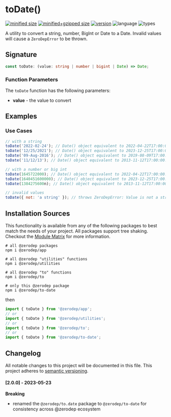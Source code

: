 # toDate()

[![minified size](https://img.shields.io/bundlephobia/min/@zerodep/to-integer?style=flat-square&color=blue)](https://bundlephobia.com/package/@zerodep/to-integer)
[![minified+gzipped size](https://img.shields.io/bundlephobia/minzip/@zerodep/to-integer?style=flat-square&color=blue)](https://bundlephobia.com/package/@zerodep/to-integer)
[![version](https://img.shields.io/npm/v/@zerodep/to-integer?style=flat-square&color=blue)](https://www.npmjs.com/package/@zerodep/to-integer)
![language](https://img.shields.io/badge/typescript-100%25-blue?style=flat-square)
![types](https://img.shields.io/badge/types-included-blue?style=flat-square)

A utility to convert a string, number, BigInt or Date to a Date. Invalid values will cause a `ZeroDepError` to be thrown.

## Signature

```typescript
const toDate: (value: string | number | bigint | Date) => Date;
```

### Function Parameters

The `toDate` function has the following parameters:

- **value** - the value to convert

## Examples

### Use Cases

```javascript
// with a string
toDate('2022-02-24'); // Date() object equivalent to 2022-04-22T17:00:00.000Z
toDate('12/25/2021'); // Date() object equivalent to 2023-12-25T17:00:00.000Z
toDate('09-Aug-2016'); // Date() object equivalent to 2019-08-09T17:00:00.000Z
toDate('11/12/13'); // Date() object equivalent to 2013-11-12T17:00:00.000Z

// with a number or big int
toDate(1645722000); // Date() object equivalent to 2022-04-22T17:00:00.000Z
toDate(1640451600000); // Date() object equivalent to 2023-12-25T17:00:00.000Z
toDate(1384275600n); // Date() object equivalent to 2013-11-12T17:00:00.000Z

// invalid values
toDate({ not: 'a string' }); // throws ZeroDepError: Value is not a string
```

## Installation Sources

This functionality is available from any of the following packages to best match the needs of your project. All packages support tree shaking. Checkout the [Module Matrix](/) for more information.

```shell
# all @zerodep packages
npm i @zerodep/app

# all @zerodep "utilities" functions
npm i @zerodep/utilities

# all @zerodep "to" functions
npm i @zerodep/to

# only this @zerodep package
npm i @zerodep/to-date
```

then

```javascript
import { toDate } from '@zerodep/app';
// or
import { toDate } from '@zerodep/utilities';
// or
import { toDate } from '@zerodep/to';
// or
import { toDate } from '@zerodep/to-date';
```

## Changelog

All notable changes to this project will be documented in this file. This project adheres to [semantic versioning](https://semver.org/spec/v2.0.0.html).

#### [2.0.0] - 2023-05-23

**Breaking**

- renamed the `@zerodep/to.date` package to `@zerodep/to-date` for consistency across @zerodep ecosystem
